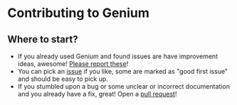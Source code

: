 # Contributing to Genium

## Where to start? ##
- If you already used Genium and found issues are have improvement ideas, awesome! [Please report these](https://github.com/heremaps/genium/issues/new)!
- You can pick an [issue](https://github.com/heremaps/genium/issues) if you like, some are marked as "good first issue" and should be easy to pick up.
- If you stumbled upon a bug or some unclear or incorrect documentation and you already have a fix, great! Open a [pull request](https://github.com/heremaps/genium/pulls)!
